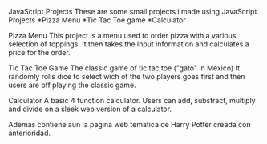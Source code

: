 JavaScript Projects
These are some small projects i made using JavaScript.
Projects
*Pizza Menu
*Tic Tac Toe game
*Calculator

Pizza Menu
This project is a menu used to order pizza with a various selection of toppings. It then takes the input information and calculates a price for the order.

Tic Tac Toe Game
The classic game of tic tac toe ("gato" in México) It randomly rolls dice to select wich of the two players goes first and then users are off playing the classic game.

Calculator
A basic 4 function calculator. Users can add, substract, multiply and divide on a sleek web version of a calculator.

Ademas contiene aun la pagina web tematica de Harry Potter creada con anterioridad.
